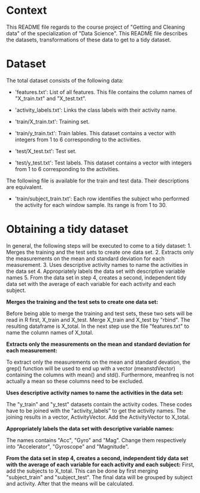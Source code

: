 
# Context
This README file regards to the course project of "Getting and Cleaning data" of the specialization of "Data Science".
This README file describes the datasets, transformations of these data to get to a tidy dataset.

# Dataset
The total dataset consists of the following data:

- 'features.txt': List of all features. This file contains the column names of "X_train.txt" and "X_test.txt".

- 'activity_labels.txt': Links the class labels with their activity name.

- 'train/X_train.txt': Training set.

- 'train/y_train.txt': Train lables. This dataset contains a vector with integers from 1 to 6 corresponding to the activities.

- 'test/X_test.txt': Test set.

- 'test/y_test.txt': Test labels. This dataset contains a vector with integers from 1 to 6 corresponding to the activities.

The following file is available for the train and test data. Their descriptions are equivalent. 

- 'train/subject_train.txt': Each row identifies the subject who performed the activity for each window sample. Its range is from 1 to 30.


# Obtaining a tidy dataset

In general, the following steps will be executed to come to a tidy dataset:
	1. Merges the training and the test sets to create one data set.
	2. Extracts only the measurements on the mean and standard deviation for each measurement. 
	3. Uses descriptive activity names to name the activities in the data set
	4. Appropriately labels the data set with descriptive variable names
	5. From the data set in step 4, creates a second, independent tidy data set with the average of each variable for each activity and each subject.

**Merges the training and the test sets to create one data set:** 

Before being able to merge the training and test sets, these two sets will be read in R first, X_train and X_test. 
Merge X_train and X_test by "rbind". The resulting dataframe is X_total.
In the next step use the file "features.txt" to name the column names of X_total.

**Extracts only the measurements on the mean and standard deviation for each measurement:** 

To extract only the measurements on the mean and standard devation, the grep() function will be used to end up with a vector
(meanstdVector) containing the columns with mean() and std().
Furthermore, meanfreq is not actually a mean so these columns need to be excluded.


**Uses descriptive activity names to name the activities in the data set:** 

The "y_train" and "y_test" datasets contain the activity codes. These codes have to be joined with the "activity_labels" to get the activity names.
The joining results in a vector, ActivityVector. Add the ActivityVector to X_total.

**Appropriately labels the data set with descriptive variable names:** 

The names contains "Acc", "Gyro" and "Mag". Change them respectively into "Accelerator", "Gyroscope" and "Magnitude".

**From the data set in step 4, creates a second, independent tidy data set with the average of each variable for each activity and each subject:**
First, add the subjects to X_total. This can be done by first merging "subject_train" and "subject_test". The final data will be grouped by subject and activity. After that the means will 
be calculated.